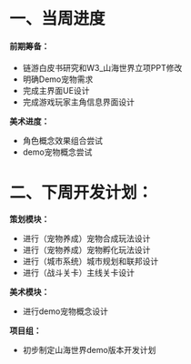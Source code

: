 # 一、当周进度
#### 前期筹备：
+ 链游白皮书研究和W3_山海世界立项PPT修改
+ 明确Demo宠物需求
+ 完成主界面UE设计
+ 完成游戏玩家主角信息界面设计

**美术进度：**

+ 角色概念效果组合尝试
+ demo宠物概念尝试

# 二、下周开发计划：
**策划模块：**

+ 进行（宠物养成）宠物合成玩法设计
+ 进行（宠物养成）宠物孵化玩法设计
+ 进行（城市系统）城市规划和联邦设计
+ 进行（战斗关卡）主线关卡设计

**美术模块：**

+ 进行demo宠物概念设计

**项目组：**

+ 初步制定山海世界demo版本开发计划

